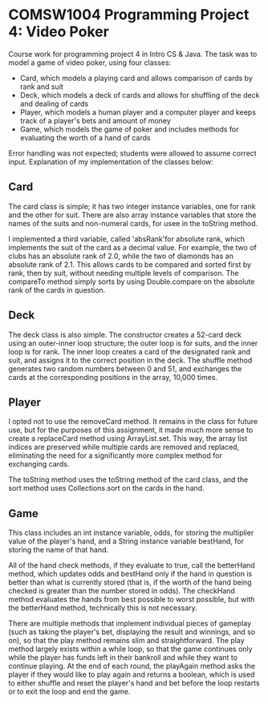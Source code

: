 # COMSW1004 Programming Project 4: Video Poker
Course work for programming project 4 in Intro CS & Java. The task was to model a game of video poker, using four classes: 
- Card, which models a playing card and allows comparison of cards by rank and suit
- Deck, which models a deck of cards and allows for shuffling of the deck and dealing of cards
- Player, which models a human player and a computer player and keeps track of a player's bets and amount of money
- Game, which models the game of poker and includes methods for evaluating the worth of a hand of cards

Error handling was not expected; students were allowed to assume correct input.
Explanation of my implementation of the classes below: 

## Card

The card class is simple; it has two integer instance variables, one for 
rank and the other for suit. There are also array instance variables that 
store the names of the suits and non-numeral cards, for usee in the toString 
method.

I implemented a third variable, called 'absRank'for absolute rank, which 
implements the suit of the card as a decimal value. For example, the two of 
clubs has an absolute rank of 2.0, while the two of diamonds has an absolute 
rank of 2.1. This allows cards to be compared and sorted first by rank, then 
by suit, without needing multiple levels of comparison. The compareTo method 
simply sorts by using Double.compare on the absolute rank of the cards in 
question.

## Deck

The deck class is also simple. The constructor creates a 52-card deck using an
outer-inner loop structure; the outer loop is for suits, and the inner loop is 
for rank. The inner loop creates a card of the designated rank and suit, and 
assigns it to the correct position in the deck. The shuffle method generates 
two random numbers between 0 and 51, and exchanges the cards at the
corresponding positions in the array, 10,000 times. 

## Player

I opted not to use the removeCard method. It remains in the class for future
use, but for the purposes of this assignment, it made much more sense to 
create a replaceCard method using ArrayList.set. This way, the array list
indices are preserved while multiple cards are removed and replaced, 
eliminating the need for a significantly more complex method for exchanging 
cards. 

The toString method uses the toString method of the card class, and the sort 
method uses Collections.sort on the cards in the hand.

## Game

This class includes an int instance variable, odds, for storing the multiplier
value of the player's hand, and a String instance variable bestHand, for 
storing the name of that hand. 

All of the hand check methods, if they evaluate to true, call the betterHand
method, which updates odds and bestHand only if the hand in question is better
than what is currently stored (that is, if the worth of the hand being checked 
is greater than the number stored in odds). The checkHand method evaluates the 
hands from best possible to worst possible, but with the betterHand method,
technically this is not necessary.

There are multiple methods that implement individual pieces of gameplay (such 
as taking the player's bet, displaying the result and winnings, and so on), 
so that the play method remains slim and straightforward. The play method 
largely exists within a while loop, so that the game continues only while the
player has funds left in their bankroll and while they want to continue
playing. At the end of each round, the playAgain method asks the player if 
they would like to play again and returns a boolean, which is used to either
shuffle and reset the player's hand and bet before the loop restarts or to
exit the loop and end the game. 
